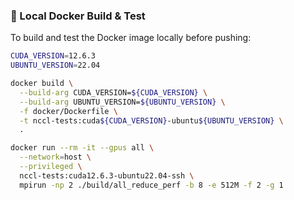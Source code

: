 ### 🧪 Local Docker Build & Test

To build and test the Docker image locally before pushing:

```bash
CUDA_VERSION=12.6.3
UBUNTU_VERSION=22.04

docker build \
  --build-arg CUDA_VERSION=${CUDA_VERSION} \
  --build-arg UBUNTU_VERSION=${UBUNTU_VERSION} \
  -f docker/Dockerfile \
  -t nccl-tests:cuda${CUDA_VERSION}-ubuntu${UBUNTU_VERSION} \
  .

docker run --rm -it --gpus all \
  --network=host \
  --privileged \
  nccl-tests:cuda12.6.3-ubuntu22.04-ssh \
  mpirun -np 2 ./build/all_reduce_perf -b 8 -e 512M -f 2 -g 1
```
